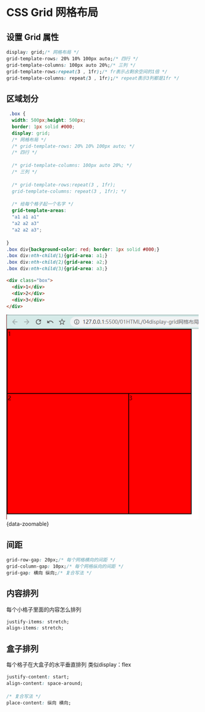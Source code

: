# CSS Grid 网格布局

## 设置 Grid 属性
```css
display: grid;/* 网格布局 */
grid-template-rows: 20% 10% 100px auto;/* 四行 */
grid-template-columns: 100px auto 20%;/* 三列 */
grid-template-rows:repeat(3 , 1fr);/* fr表示占剩余空间的1倍 */
grid-template-columns: repeat(3 , 1fr);/* repeat表示3列都是1fr */
```

## 区域划分

```css
 .box {
  width: 500px;height: 500px;
  border: 1px solid #000;
  display: grid;
  /* 网格布局 */
  /* grid-template-rows: 20% 10% 100px auto; */
  /* 四行 */

  /* grid-template-columns: 100px auto 20%; */
  /* 三列 */

  /* grid-template-rows:repeat(3 , 1fr);
  grid-template-columns: repeat(3 , 1fr); */
  
  /* 给每个格子起一个名字 */
  grid-template-areas: 
  "a1 a1 a1"
  "a2 a2 a3"
  "a2 a2 a3";
  
}
.box div{background-color: red; border: 1px solid #000;}
.box div:nth-child(1){grid-area: a1;}
.box div:nth-child(2){grid-area: a2;}
.box div:nth-child(3){grid-area: a3;}
```

```html
<div class="box">
  <div>1</div>
  <div>2</div>
  <div>3</div>
</div>
```

![grid](./img/grid.png){data-zoomable}

## 间距

```css
grid-row-gap: 20px;/* 每个网格横向的间距 */
grid-column-gap: 10px;/* 每个网格纵向的间距 */
grid-gap: 横向 纵向;/* 复合写法 */
```

## 内容排列

每个小格子里面的内容怎么排列

```css
justify-items: stretch;
align-items: stretch;
```

## 盒子排列

每个格子在大盒子的水平垂直排列  类似display：flex

```css
justify-content: start;
align-content: space-around;

/* 复合写法 */
place-content: 纵向 横向;
```

### 